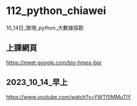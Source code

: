 # __112_python_chiawei__
10_14日_致理_python_大數據探勘

## 上課網頁
https://meet.google.com/bio-hmps-bpr

## 2023_10_14_早上
<https://www.youtube.com/watch?v=YWTf5MMuTlY>
